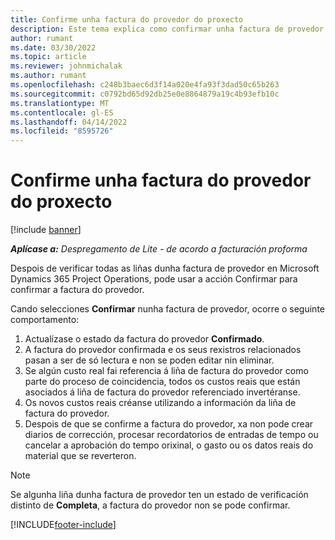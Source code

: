 ```yaml
---
title: Confirme unha factura do provedor do proxecto
description: Este tema explica como confirmar unha factura de provedor do proxecto en Microsoft Dynamics 365 Project Operations e o impacto financeiro de confirmar unha factura do provedor do proxecto.
author: rumant
ms.date: 03/30/2022
ms.topic: article
ms.reviewer: johnmichalak
ms.author: rumant
ms.openlocfilehash: c248b3baec6d3f14a020e4fa93f3dad50c65b263
ms.sourcegitcommit: c0792bd65d92db25e0e8864879a19c4b93efb10c
ms.translationtype: MT
ms.contentlocale: gl-ES
ms.lasthandoff: 04/14/2022
ms.locfileid: "8595726"
---
```

# <a name="confirm-a-project-vendor-invoice"></a>Confirme unha factura do provedor do proxecto

[!include [banner](../../includes/dataverse-preview.md)]

_**Aplícase a:** Despregamento de Lite - de acordo a facturación proforma_

Despois de verificar todas as liñas dunha factura de provedor en Microsoft Dynamics 365 Project Operations, pode usar a acción Confirmar para confirmar a factura do provedor.

Cando selecciones **Confirmar** nunha factura de provedor, ocorre o seguinte comportamento:

1. Actualízase o estado da factura do provedor **Confirmado**.
2. A factura do provedor confirmada e os seus rexistros relacionados pasan a ser de só lectura e non se poden editar nin eliminar.
3. Se algún custo real fai referencia á liña de factura do provedor como parte do proceso de coincidencia, todos os custos reais que están asociados á liña de factura do provedor referenciado invertéranse.
4. Os novos custos reais créanse utilizando a información da liña de factura do provedor.
5. Despois de que se confirme a factura do provedor, xa non pode crear diarios de corrección, procesar recordatorios de entradas de tempo ou cancelar a aprobación do tempo orixinal, o gasto ou os datos reais do material que se reverteron.

> [!NOTE]
> Se algunha liña dunha factura de provedor ten un estado de verificación distinto de **Completa**, a factura do provedor non se pode confirmar.

[!INCLUDE[footer-include](../../includes/footer-banner.md)]
